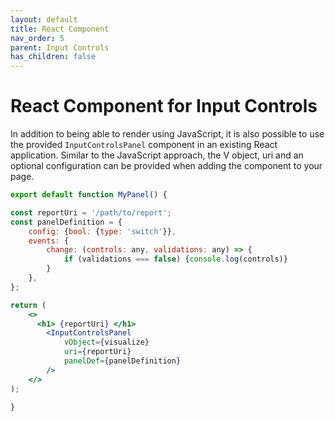 ```yaml
---
layout: default
title: React Component
nav_order: 5
parent: Input Controls
has_children: false
---
```


# React Component for Input Controls

In addition to being able to render using JavaScript, it is also possible to use the provided `InputControlsPanel` component in an existing React application. Similar to the JavaScript approach, the V object, uri and an optional configuration can be provided when adding the component to your page.

```jsx
export default function MyPanel() {

const reportUri = '/path/to/report';
const panelDefinition = {
    config: {bool: {type: 'switch'}},
    events: {
        change: (controls: any, validations: any) => {
            if (validations === false) {console.log(controls)}
        }
    },
};

return (
    <>
      <h1> {reportUri} </h1>
        <InputControlsPanel 
            vObject={visualize} 
            uri={reportUri} 
            panelDef={panelDefinition}
        />
    </>
);

}
```
